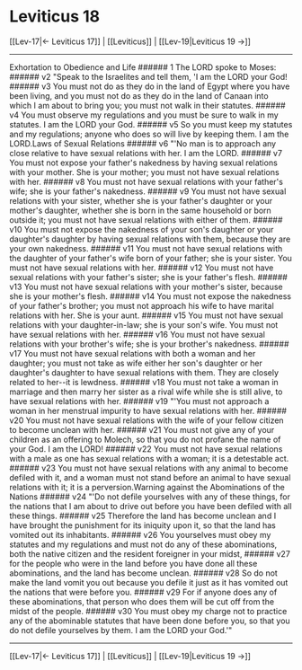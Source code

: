 # Leviticus 18

[[Lev-17|← Leviticus 17]] | [[Leviticus]] | [[Lev-19|Leviticus 19 →]]
***

Exhortation to Obedience and Life ###### 1 The LORD spoke to Moses: ###### v2 "Speak to the Israelites and tell them, 'I am the LORD your God! ###### v3 You must not do as they do in the land of Egypt where you have been living, and you must not do as they do in the land of Canaan into which I am about to bring you; you must not walk in their statutes. ###### v4 You must observe my regulations and you must be sure to walk in my statutes. I am the LORD your God. ###### v5 So you must keep my statutes and my regulations; anyone who does so will live by keeping them. I am the LORD.Laws of Sexual Relations ###### v6 "'No man is to approach any close relative to have sexual relations with her. I am the LORD. ###### v7 You must not expose your father's nakedness by having sexual relations with your mother. She is your mother; you must not have sexual relations with her. ###### v8 You must not have sexual relations with your father's wife; she is your father's nakedness. ###### v9 You must not have sexual relations with your sister, whether she is your father's daughter or your mother's daughter, whether she is born in the same household or born outside it; you must not have sexual relations with either of them. ###### v10 You must not expose the nakedness of your son's daughter or your daughter's daughter by having sexual relations with them, because they are your own nakedness. ###### v11 You must not have sexual relations with the daughter of your father's wife born of your father; she is your sister. You must not have sexual relations with her. ###### v12 You must not have sexual relations with your father's sister; she is your father's flesh. ###### v13 You must not have sexual relations with your mother's sister, because she is your mother's flesh. ###### v14 You must not expose the nakedness of your father's brother; you must not approach his wife to have marital relations with her. She is your aunt. ###### v15 You must not have sexual relations with your daughter-in-law; she is your son's wife. You must not have sexual relations with her. ###### v16 You must not have sexual relations with your brother's wife; she is your brother's nakedness. ###### v17 You must not have sexual relations with both a woman and her daughter; you must not take as wife either her son's daughter or her daughter's daughter to have sexual relations with them. They are closely related to her--it is lewdness. ###### v18 You must not take a woman in marriage and then marry her sister as a rival wife while she is still alive, to have sexual relations with her. ###### v19 "'You must not approach a woman in her menstrual impurity to have sexual relations with her. ###### v20 You must not have sexual relations with the wife of your fellow citizen to become unclean with her. ###### v21 You must not give any of your children as an offering to Molech, so that you do not profane the name of your God. I am the LORD! ###### v22 You must not have sexual relations with a male as one has sexual relations with a woman; it is a detestable act. ###### v23 You must not have sexual relations with any animal to become defiled with it, and a woman must not stand before an animal to have sexual relations with it; it is a perversion.Warning against the Abominations of the Nations ###### v24 "'Do not defile yourselves with any of these things, for the nations that I am about to drive out before you have been defiled with all these things. ###### v25 Therefore the land has become unclean and I have brought the punishment for its iniquity upon it, so that the land has vomited out its inhabitants. ###### v26 You yourselves must obey my statutes and my regulations and must not do any of these abominations, both the native citizen and the resident foreigner in your midst, ###### v27 for the people who were in the land before you have done all these abominations, and the land has become unclean. ###### v28 So do not make the land vomit you out because you defile it just as it has vomited out the nations that were before you. ###### v29 For if anyone does any of these abominations, that person who does them will be cut off from the midst of the people. ###### v30 You must obey my charge not to practice any of the abominable statutes that have been done before you, so that you do not defile yourselves by them. I am the LORD your God.'"

***
[[Lev-17|← Leviticus 17]] | [[Leviticus]] | [[Lev-19|Leviticus 19 →]]
